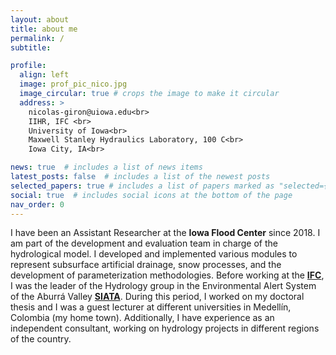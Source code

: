 ```yaml
---
layout: about
title: about me
permalink: /
subtitle: 

profile:
  align: left
  image: prof_pic_nico.jpg
  image_circular: true # crops the image to make it circular
  address: >
    nicolas-giron@uiowa.edu<br>
    IIHR, IFC <br> 
    University of Iowa<br>
    Maxwell Stanley Hydraulics Laboratory, 100 C<br>
    Iowa City, IA<br>

news: true  # includes a list of news items
latest_posts: false  # includes a list of the newest posts
selected_papers: true # includes a list of papers marked as "selected={true}"
social: true  # includes social icons at the bottom of the page
nav_order: 0
---
```


I have been an Assistant Researcher at the **Iowa Flood Center** since 2018. I am part of the development and evaluation team in charge of the hydrological model. I developed and implemented various modules to represent subsurface artificial drainage, snow processes, and the development of parameterization methodologies. Before working at the [**IFC**](https://iowafloodcenter.uiowa.edu/), I was the leader of the Hydrology group in the Environmental Alert System of the Aburrá Valley [**SIATA**](https://siata.gov.co/siata_nuevo/). During this period, I worked on my doctoral thesis and I was a guest lecturer at different universities in Medellín, Colombia (my home town). Additionally, I have experience as an independent consultant, working on hydrology projects in different regions of the country.
